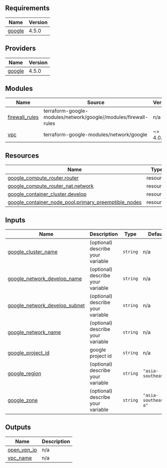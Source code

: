 ## Requirements

| Name | Version |
|------|---------|
| <a name="requirement_google"></a> [google](#requirement\_google) | 4.5.0 |

## Providers

| Name | Version |
|------|---------|
| <a name="provider_google"></a> [google](#provider\_google) | 4.5.0 |

## Modules

| Name | Source | Version |
|------|--------|---------|
| <a name="module_firewall_rules"></a> [firewall\_rules](#module\_firewall\_rules) | terraform-google-modules/network/google//modules/firewall-rules | n/a |
| <a name="module_vpc"></a> [vpc](#module\_vpc) | terraform-google-modules/network/google | ~> 4.0.0 |

## Resources

| Name | Type |
|------|------|
| [google_compute_router.router](https://registry.terraform.io/providers/hashicorp/google/4.5.0/docs/resources/compute_router) | resource |
| [google_compute_router_nat.network](https://registry.terraform.io/providers/hashicorp/google/4.5.0/docs/resources/compute_router_nat) | resource |
| [google_container_cluster.develop](https://registry.terraform.io/providers/hashicorp/google/4.5.0/docs/resources/container_cluster) | resource |
| [google_container_node_pool.primary_preemptible_nodes](https://registry.terraform.io/providers/hashicorp/google/4.5.0/docs/resources/container_node_pool) | resource |

## Inputs

| Name | Description | Type | Default | Required |
|------|-------------|------|---------|:--------:|
| <a name="input_google_cluster_name"></a> [google\_cluster\_name](#input\_google\_cluster\_name) | (optional) describe your variable | `string` | n/a | yes |
| <a name="input_google_network_develop_name"></a> [google\_network\_develop\_name](#input\_google\_network\_develop\_name) | (optional) describe your variable | `string` | n/a | yes |
| <a name="input_google_network_develop_subnet"></a> [google\_network\_develop\_subnet](#input\_google\_network\_develop\_subnet) | (optional) describe your variable | `string` | n/a | yes |
| <a name="input_google_network_name"></a> [google\_network\_name](#input\_google\_network\_name) | (optional) describe your variable | `string` | n/a | yes |
| <a name="input_google_project_id"></a> [google\_project\_id](#input\_google\_project\_id) | google project id | `string` | n/a | yes |
| <a name="input_google_region"></a> [google\_region](#input\_google\_region) | (optional) describe your variable | `string` | `"asia-southeast1"` | no |
| <a name="input_google_zone"></a> [google\_zone](#input\_google\_zone) | (optional) describe your variable | `string` | `"asia-southeast1-a"` | no |

## Outputs

| Name | Description |
|------|-------------|
| <a name="output_open_vpn_ip"></a> [open\_vpn\_ip](#output\_open\_vpn\_ip) | n/a |
| <a name="output_vpc_name"></a> [vpc\_name](#output\_vpc\_name) | n/a |
